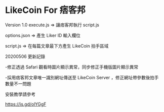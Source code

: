 # LikeCoin For 痞客邦
Version 1.0
execute.js => 讓痞客邦執行 script.js

options.json => 產生 Liker ID 輸入欄位

script.js => 在每篇文章最下方產生 LikeCoin 拍手區域

20200506 更新記錄

-修正透過 Safari 觀看時圖片顯示異常，同步修正手機版圖片顯示異常

-採用痞客邦文章唯一識別網址傳送至 LikeCoin Server ，修正網址帶參數後拍手數量不一問題


安裝教學請參考

https://is.gd/olYGgF
